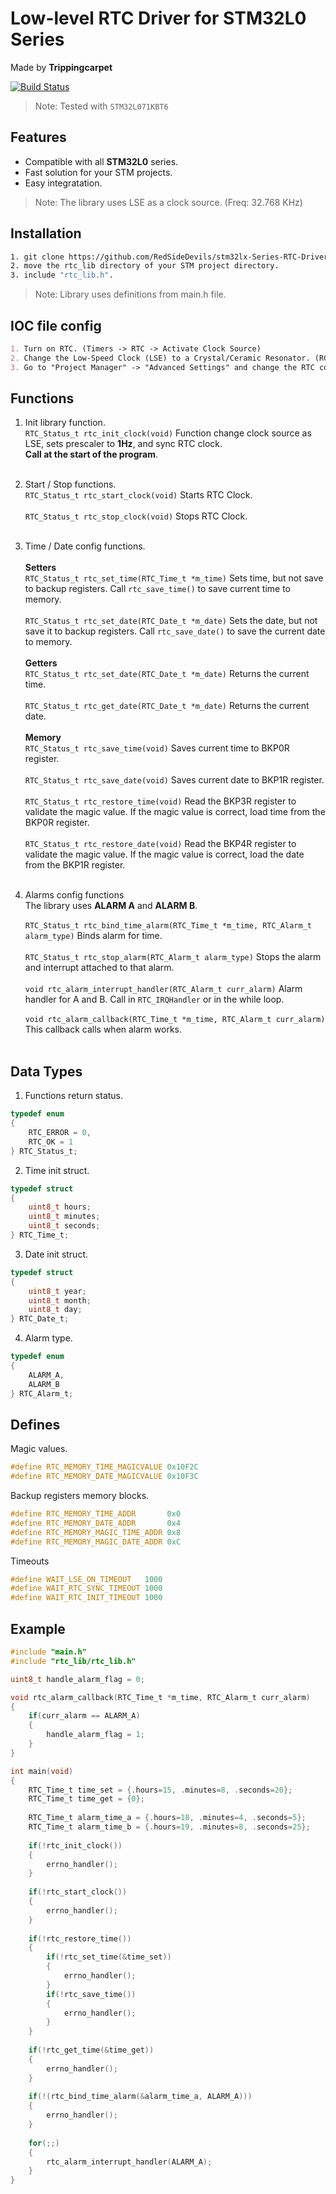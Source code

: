 # Low-level RTC Driver for STM32L0 Series 
Made by **Trippingcarpet** 

[![Build Status](https://app.travis-ci.com/microsoft/DynamicProto-JS.svg?branch=master)](https://github.com/RedSideDevils/stm32lx-Series-RTC-Driver/releases/tag/V1.0.0) 
> Note: Tested with `STM32L071KBT6`

## Features
- Compatible with all **STM32L0** series.
- Fast solution for your STM projects.
- Easy integratation.
 
> Note: The library uses LSE as a clock source. (Freq: 32.768 KHz)

## Installation

``` sh
1. git clone https://github.com/RedSideDevils/stm32lx-Series-RTC-Driver.git
2. move the rtc_lib directory of your STM project directory.
3. include "rtc_lib.h".
```

> Note: Library uses definitions from main.h file. 



## IOC file config

```md
1. Turn on RTC. (Timers -> RTC -> Activate Clock Source)
2. Change the Low-Speed Clock (LSE) to a Crystal/Ceramic Resonator. (RCC Section)
3. Go to "Project Manager" -> "Advanced Settings" and change the RTC code generator to LL.
```

## Functions

1. Init library function.  <br/>
`RTC_Status_t rtc_init_clock(void)` Function change clock source as LSE, sets prescaler to **1Hz**, and sync RTC clock.  <br/>
**Call at the start of the program**.  <br/><br/>
2. Start / Stop functions.  <br/>
`RTC_Status_t rtc_start_clock(void)` Starts RTC Clock.  <br/><br/>
`RTC_Status_t rtc_stop_clock(void)` Stops RTC Clock.  <br/><br/>
3. Time / Date config functions.  <br/><br/>
**Setters**  <br/>
`RTC_Status_t rtc_set_time(RTC_Time_t *m_time)` Sets time, but not save to backup registers. Call `rtc_save_time()` to save current time to memory.  <br/><br/>
`RTC_Status_t rtc_set_date(RTC_Date_t *m_date)` Sets the date, but not save it to backup registers. Call `rtc_save_date()` to save the current date to memory.  <br/><br/>
**Getters**  <br/>
`RTC_Status_t rtc_set_date(RTC_Date_t *m_date)` Returns the current time.  <br/><br/>
`RTC_Status_t rtc_get_date(RTC_Date_t *m_date)` Returns the current date.  <br/><br/>
**Memory**  <br/>
`RTC_Status_t rtc_save_time(void)` Saves current time to BKP0R register.  <br/><br/>
`RTC_Status_t rtc_save_date(void)` Saves current date to BKP1R register.  <br/><br/>
`RTC_Status_t rtc_restore_time(void)` Read the BKP3R register to validate the magic value. If the magic value is correct, load time from the BKP0R register.   <br/><br/>
`RTC_Status_t rtc_restore_date(void)` Read the BKP4R register to validate the magic value. If the magic value is correct, load the date from the BKP1R register.   <br/><br/>

4. Alarms config functions  <br/>
The library uses **ALARM A** and **ALARM B**.  <br/><br/>
`RTC_Status_t rtc_bind_time_alarm(RTC_Time_t *m_time, RTC_Alarm_t alarm_type)` Binds alarm for time.  <br/><br/>
`RTC_Status_t rtc_stop_alarm(RTC_Alarm_t alarm_type)` Stops the alarm and interrupt attached to that alarm.  <br/><br/>
`void rtc_alarm_interrupt_handler(RTC_Alarm_t curr_alarm)` Alarm handler for A and B. Call in `RTC_IRQHandler` or in the while loop.  <br/><br/>
`void rtc_alarm_callback(RTC_Time_t *m_time, RTC_Alarm_t curr_alarm)` This callback calls when alarm works.  <br/><br/>

## Data Types <br/>
1. Functions return status. <br/>
```C
typedef enum
{
	RTC_ERROR = 0,
	RTC_OK = 1
} RTC_Status_t;
```
2. Time init struct.  <br/>
```C 
typedef struct
{
	uint8_t hours;
	uint8_t minutes;
	uint8_t seconds;
} RTC_Time_t;
```
3. Date init struct.  <br/>
```C  
typedef struct
{
	uint8_t year;
	uint8_t month;
	uint8_t day;
} RTC_Date_t;
```
4. Alarm type.  <br/>
```C 
typedef enum
{
	ALARM_A,
	ALARM_B
} RTC_Alarm_t;
```
## Defines  <br/>
Magic values.  <br/>
```C
#define RTC_MEMORY_TIME_MAGICVALUE 0x10F2C
#define RTC_MEMORY_DATE_MAGICVALUE 0x10F3C
```
Backup registers memory blocks.  <br/>
```C
#define RTC_MEMORY_TIME_ADDR 	   0x0
#define RTC_MEMORY_DATE_ADDR 	   0x4
#define RTC_MEMORY_MAGIC_TIME_ADDR 0x8
#define RTC_MEMORY_MAGIC_DATE_ADDR 0xC
```
Timeouts  <br/>
```C
#define WAIT_LSE_ON_TIMEOUT	  1000
#define WAIT_RTC_SYNC_TIMEOUT 1000
#define WAIT_RTC_INIT_TIMEOUT 1000
```

## Example 
```C
#include "main.h"
#include "rtc_lib/rtc_lib.h"

uint8_t handle_alarm_flag = 0;

void rtc_alarm_callback(RTC_Time_t *m_time, RTC_Alarm_t curr_alarm)
{
    if(curr_alarm == ALARM_A)
    {
        handle_alarm_flag = 1;
    }
}

int main(void)
{
	RTC_Time_t time_set = {.hours=15, .minutes=8, .seconds=20};
	RTC_Time_t time_get = {0};
	
	RTC_Time_t alarm_time_a = {.hours=18, .minutes=4, .seconds=5};
	RTC_Time_t alarm_time_b = {.hours=19, .minutes=8, .seconds=25};
	
	if(!rtc_init_clock())
	{
		errno_handler();
	}
	
	if(!rtc_start_clock())
	{
		errno_handler();
	}
	
	if(!rtc_restore_time())
	{
		if(!rtc_set_time(&time_set))
		{
			errno_handler();
		}
		if(!rtc_save_time())
		{
			errno_handler();
		}
	}
	
	if(!rtc_get_time(&time_get))
	{
		errno_handler();
	}
	
	if(!(rtc_bind_time_alarm(&alarm_time_a, ALARM_A)))
	{
		errno_handler();
	}
	
	for(;;)
	{
		rtc_alarm_interrupt_handler(ALARM_A);
	}
}
```
